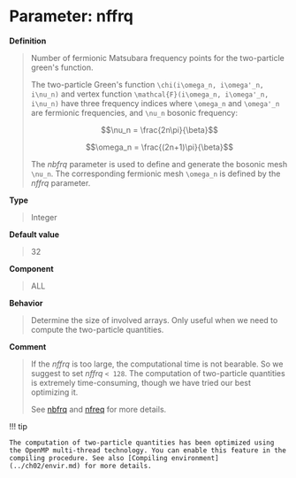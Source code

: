 # Parameter: nffrq

**Definition**

> Number of fermionic Matsubara frequency points for the two-particle green's function.
>
> The two-particle Green's function ``\chi(i\omega_n, i\omega'_n, i\nu_n)`` and vertex function ``\mathcal{F}(i\omega_n, i\omega'_n, i\nu_n)`` have three frequency indices where ``\omega_n`` and ``\omega'_n`` are fermionic frequencies, and ``\nu_n`` bosonic frequency:
>
> ```math
> \nu_n = \frac{2n\pi}{\beta}
> ```
>
> ```math
> \omega_n = \frac{(2n+1)\pi}{\beta}
> ```
>
> The *nbfrq* parameter is used to define and generate the bosonic mesh ``\nu_n``. The corresponding fermionic mesh ``\omega_n`` is defined by the *nffrq* parameter.

**Type**

> Integer

**Default value**

> 32

**Component**

> ALL

**Behavior**

> Determine the size of involved arrays. Only useful when we need to compute the two-particle quantities.

**Comment**

> If the *nffrq* is too large, the computational time is not bearable. So we suggest to set *nffrq* ``< 128``. The computation of two-particle quantities is extremely time-consuming, though we have tried our best optimizing it.
>
> See [nbfrq](p_nbfrq.md) and [nfreq](p_nfreq.md) for more details.

!!! tip

    The computation of two-particle quantities has been optimized using the OpenMP multi-thread technology. You can enable this feature in the compiling procedure. See also [Compiling environment](../ch02/envir.md) for more details.
